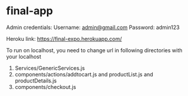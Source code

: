 # final-app

Admin credentials:
Username: admin@gmail.com
Password: admin123

Heroku link:  https://final-expo.herokuapp.com/


To run on localhost, you need to change url in following directories with your localhost

1. Services/GenericServices.js
2. components/actions/addtocart.js and productList.js and productDetails.js
3. components/checkout.js


